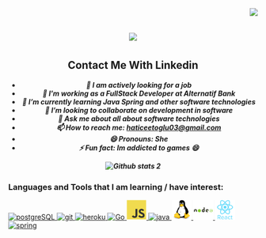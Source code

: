 <img align="right" src="https://visitor-badge.laobi.icu/badge?page_id=haticedagli.haticedagli">
<h1 align="center">
  <a href="https://github.com/haticedagli">
    <img src="https://readme-typing-svg.herokuapp.com?size=36&center=true&multiline=true&width=500&height=100&lines=Hello%2C+There!+%F0%9F%91%8B;Happy+to+see+you+%F0%9F%98%8A">
  </a>
</h1>
<h2 align="center">Contact Me With Linkedin</h2>
<h5 align="center">


- 🔭 I am actively looking for a job
- 🏢 I'm working as a FullStack Developer at Alternatif Bank
- 🌱 I’m currently learning Java Spring and other software technologies
- 👯 I’m looking to collaborate on development in software
- 💬 Ask me about all about software technologies
- 📫 How to reach me: haticeetoglu03@gmail.com
- 😄 Pronouns: She
- ⚡ Fun fact: Im addicted to games 😄

![Github stats 2](https://github-readme-stats.vercel.app/api?username=haticedagli&show_icons=true&theme=radical)

<h3 align="left">Languages and Tools that I am learning / have interest:</h3>
<p align="left">
  <a href="https://www.postgresql.org/" target="_blank" rel="noreferrer">
    <img src="https://www.postgresql.org/media/img/about/press/elephant.png" alt="postgreSQL" width="40" height="40"/>
  </a>
  <a href="https://git-scm.com/" target="_blank" rel="noreferrer">
    <img src="https://www.vectorlogo.zone/logos/git-scm/git-scm-icon.svg" alt="git" width="40" height="40"/>
  </a>
  <a href="https://heroku.com" target="_blank" rel="noreferrer">
    <img src="https://www.vectorlogo.zone/logos/heroku/heroku-icon.svg" alt="heroku" width="40" height="40"/>
  </a>
  <a href="https://go.dev/" target="_blank" rel="noreferrer">
    <img src="https://go.dev/images/gophers/motorcycle.svg" alt="Go" width="40" height="40"/>
  </a>
  <a href="https://developer.mozilla.org/en-US/docs/Web/JavaScript" target="_blank" rel="noreferrer">
    <img src="https://raw.githubusercontent.com/devicons/devicon/master/icons/javascript/javascript-original.svg" alt="javascript" width="40" height="40"/>
  </a>
  <a href="https://www.java.com/" target="_blank" rel="noreferrer">
    <img src="https://w7.pngwing.com/pngs/961/251/png-transparent-java-runtime-environment-programming-language-programmer-computer-programming-java-text-logo-software-developer-thumbnail.png" alt="java" width="40" height="40"/>
  </a>
  <a href="https://www.linux.org/" target="_blank" rel="noreferrer">
    <img src="https://raw.githubusercontent.com/devicons/devicon/master/icons/linux/linux-original.svg" alt="linux" width="40" height="40"/>
  </a>
  <a href="https://nodejs.org" target="_blank" rel="noreferrer">
    <img src="https://raw.githubusercontent.com/devicons/devicon/master/icons/nodejs/nodejs-original-wordmark.svg" alt="nodejs" width="40" height="40"/>
  </a>
  <a href="https://reactjs.org/" target="_blank" rel="noreferrer">
    <img src="https://raw.githubusercontent.com/devicons/devicon/master/icons/react/react-original-wordmark.svg" alt="react" width="40" height="40"/>
  </a>
  <a href="https://spring.io/" target="_blank" rel="noreferrer">
    <img src="https://spring.io/images/spring-logo-9146a4d3298760c2e7e49595184e1975.svg" alt="spring" width="60" height="40"/>
  </a>
</p>
